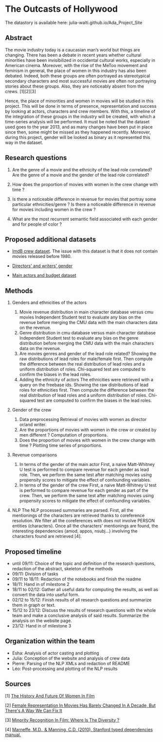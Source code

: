 # The Outcasts of Hollywood

The datastory is available here: julia-walti.github.io/Ada_Project_Site

## Abstract

The movie industry today is a caucasian man’s world but things are changing. There has been a debate in recent years whether cultural minorities have been invisibilized in occidental cultural works, especially in American cinema. Moreover, with the rise of the MeToo movement and feminism in general, the place of women in this industry has also been debated. Indeed, both these groups are often portrayed as stereotypical secondary characters and most successful movies are often not portraying stories about these groups. Also, they are noticeably absent from the crews. [1][2][3]


Hence, the place of minorities and women in movies will be studied in this project. This will be done in terms of presence, representation and success by looking at actors, characters and crew members. With this, a timeline of the integration of these groups in the industry will be created, with which a time-series analysis will be performed.
It must be noted that the dataset used goes to the year 2013, and as many changes have been put in place since then, some might be missed as they happened recently. Moreover, during this project, gender will be looked as binary as it represented this way in the dataset.


## Research questions

1.  Are the genre of a movie and the ethnicity of the lead role correlated?
    Are the genre of a movie and the gender of the lead role correlated?

2. How does the proportion of movies with women in the crew change with time ?

3. Is there a noticeable difference in revenue for movies that portray some particular ethnicities/genre ? Is there a noticeable difference in revenue for movies including women in the crew ?
4. What are the most recurrent semantic field associated with each gender and for people of color ?



## Proposed additional datasets

- [ImdB crew dataset](https://datasets.imdbws.com/). The issue with this dataset is that it does not contain movies released before 1980.

- [Directors' and writers' gender](https://github.com/taubergm/HollywoodGenderData/blob/master/all_directors_gender.csv)

- [Main actors and budget dataset](https://www.kaggle.com/datasets/danielgrijalvas/movies)


## Methods
1. Genders and ethnicities of the actors
    1. Movie revenue distribution in main character database versus cmu movies
      Independent Student test to evaluate any bias on the revenue before merging the CMU data with the main characters data on the revenue.
    2. Genre distribution in cmu database versus main character database
      Independent Student test to evaluate any bias on the genre distribution before merging the CMU data with the main characters data on the revenue.
    3. Are movies genres and gender of the lead role related?
      Showing the raw distributions of lead roles for male/female first. Then compute the difference between the real distribution of lead roles and a uniform distribution of roles. Chi-squared test are computed to confirm the biases in the lead roles.
    4. Adding the ethnicity of actors
      The ethnicities were retrieved with a query on the freebase ids.
      Showing the raw distributions of lead roles for ethnicities first. Then compute the difference between the real distribution of lead roles and a uniform distribution of roles. Chi-squared test are computed to confirm the biases in the lead roles.
2. Gender of the crew
    1. Data preprocessing
      Retrieval of movies with women as director or/and writer.
    2. Are the proportions of movies with women in the crew or created by men different ?
      Computation of proportions.
    3. Does the proportion of movies with women in the crew change with time ?
      Plotting time series of proportions.

3. Revenue comparisons
    1. In terms of the gender of the main actor
      First, a naive Matt-Whitney U test is performed to compare revenue for each gender as lead role. Then, we perform the same test after matching movies using propensity scores to mitigate the effect of confounding variables.
    2. In terms of the gender of the crew
      First, a naive Matt-Whitney U test is performed to compare revenue for each gender as part of the crew. Then, we perform the same test after matching movies using propensity scores to mitigate the effect of confounding variables.
4. NLP
  The NLP processed summaries are parsed. First, all the mentionings of the characters are retrieved thanks to coreference resolution. We filter all the coreferences with does not involve PERSON entities (characters). Once all the characters' mentionings are found, the interesting dependencies (amod, appos, nsubj…) involving the characters found are retrieved [4].



## Proposed timeline

- until 09/11: Choice of the topic and definition of the research questions, redaction of the abstract, skeleton of the methods
- 09/11: Division of tasks
- 09/11 to 18/11: Redaction of the notebooks and finish the readme
- 18/11: Hand in of milestone 2
- 18/11 to 02/12: Gather all useful data for computing the results, as well as convert the data into useful form.
- 02/12 to 15/12:  Finish results of all research questions and summarize them in graph or text.
- 15/12 to 23/12:  Discuss the results of research questions with the whole team and make a conclusive analysis of said results. Summarize the analysis on the website page.
- 23/12: Hand in of milestone 3  


## Organization within the team

- Esha: Analysis of actor casting and plotting
- Julia: Conception of the website and analysis of crew data
- Pierre: Parsing of the NLP XMLs and redaction of README
- Léo: Post-processing and plotting of the NLP results

## Sources

[1] [The History And Future Of Women In Film](https://womensmediacenter.com/fbomb/the-history-and-future-of-women-in-film)

[2] [Female Representation In Movies Has Barely Changed In A Decade, But There's A Way We Can Fix It](https://www.bustle.com/p/female-representation-in-movies-has-barely-changed-in-a-decade-but-theres-a-way-we-can-fix-it-9940849)

[3] [Minority Recognition In Film: Where Is The Diversity ?](https://impakter.com/minority-recognition-in-film-where-is-the-diversity/)

[4] [Marneffe, M.D., & Manning, C.D. (2010). Stanford typed dependencies manual.](https://www.semanticscholar.org/paper/The-Stanford-Typed-Dependencies-Representation-Marneffe-Manning/f66821598f4db7a6a2f54a6a4ae43e391649f4c1)

